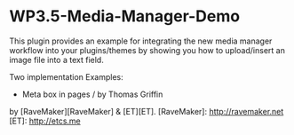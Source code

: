 WP3.5-Media-Manager-Demo
========================

This plugin provides an example for integrating the new media manager workflow into your plugins/themes by showing you how to upload/insert an image file into a text field.

Two implementation Examples:

* Meta box in pages / by Thomas Griffin

by [RaveMaker][RaveMaker] & [ET][ET].
[RaveMaker]: http://ravemaker.net
[ET]: http://etcs.me
